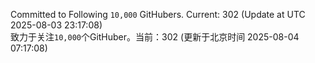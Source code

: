 Committed to Following `10,000` GitHubers. Current: <!-- FOLLOWING_COUNT -->302<!-- FOLLOWING_COUNT --> (Update at UTC <!-- LAST_UPDATED -->2025-08-03 23:17:08<!-- LAST_UPDATED -->)<br>
致力于关注`10,000`个GitHuber。当前：<!-- FOLLOWING_COUNT -->302<!-- FOLLOWING_COUNT --> (更新于北京时间 <!-- LAST_UPDATED_CST -->2025-08-04 07:17:08<!-- LAST_UPDATED_CST -->)

